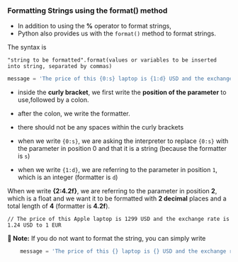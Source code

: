 ### Formatting Strings using the format() method

- In addition to using the **%** operator to format strings, 
- Python also provides us with the `format()` method to format strings.

The syntax is

`"string to be formatted".format(values or variables to be inserted into string, separated by commas)`


```python
message = 'The price of this {0:s} laptop is {1:d} USD and the exchange rate is {2:4.2f} USD to 1 EUR'.format('Apple', 1299, 1.235235245)
```

- inside the **curly bracket**, we first write the **position of the parameter** to use,followed by a colon. 
- after the colon, we write the formatter. 
- there should not be any spaces within the curly brackets

- when we write `{0:s}`, we are asking the interpreter to replace `{0:s}` with the parameter in position 0 and that it is a string (because the formatter is `s`)
- when we write `{1:d}`, we are referring to the parameter in position `1`, which is an integer (formatter is `d`)

When we write **{2:4.2f}**, we are referring to the parameter in position **2**, which is a float and we want it to be formatted with **2 decimal** places and a total length of **4** (formatter is **4.2f**).

`// The price of this Apple laptop is 1299 USD and the exchange rate is 1.24 USD to 1 EUR`

**:radio_button: Note:** If you do not want to format the string, you can simply write

```python
    message = 'The price of this {} laptop is {} USD and the exchange rate is {} USD to 1 EUR'.format('Apple', 1299, 1.235235245)`
```
